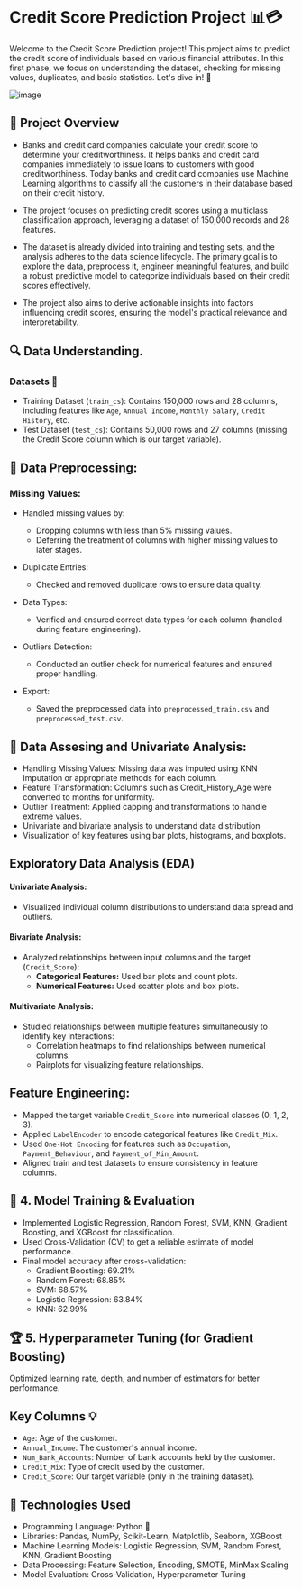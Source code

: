 # Credit Score Prediction Project 📊💳

Welcome to the Credit Score Prediction project! This project aims to predict the credit score of individuals based on various financial attributes. In this first phase, we focus on understanding the dataset, checking for missing values, duplicates, and basic statistics. Let's dive in! 🚀

![image](https://github.com/user-attachments/assets/2db59797-0d7d-4fac-8fcc-0c0ea9ba7d10)


## 📝 Project Overview

* Banks and credit card companies calculate your credit score to determine your creditworthiness. It helps banks and credit card companies immediately to issue loans to customers with good creditworthiness. Today banks and credit card companies use Machine Learning algorithms to classify all the customers in their database based on their credit history.

* The project focuses on predicting credit scores using a multiclass classification approach, leveraging a dataset of 150,000 records and 28 features.

* The dataset is already divided into training and testing sets, and the analysis adheres to the data science lifecycle. The primary goal is to explore the data, preprocess it, engineer meaningful features, and build a robust predictive model to categorize individuals based on their credit scores effectively.

* The project also aims to derive actionable insights into factors influencing credit scores, ensuring the model's practical relevance and interpretability.

## 🔍 Data Understanding.
### Datasets 📂
* Training Dataset (`train_cs`): Contains 150,000 rows and 28 columns, including features like `Age`, `Annual Income`, `Monthly Salary`, `Credit History`, etc.
* Test Dataset (`test_cs`): Contains 50,000 rows and 27 columns (missing the Credit Score column which is our target variable).

## 📝 Data Preprocessing:
### Missing Values:
* Handled missing values by:
  * Dropping columns with less than 5% missing values.
  * Deferring the treatment of columns with higher missing values to later stages.

* Duplicate Entries:
  * Checked and removed duplicate rows to ensure data quality.

* Data Types:
  * Verified and ensured correct data types for each column (handled during feature engineering).

* Outliers Detection:
  * Conducted an outlier check for numerical features and ensured proper handling.
 
* Export:
  * Saved the preprocessed data into `preprocessed_train.csv` and `preprocessed_test.csv`.
 
 ## 📝 Data Assesing and Univariate Analysis:

* Handling Missing Values: Missing data was imputed using KNN Imputation or appropriate methods for each column.
* Feature Transformation: Columns such as Credit_History_Age were converted to months for uniformity.
* Outlier Treatment: Applied capping and transformations to handle extreme values.
* Univariate and bivariate analysis to understand data distribution
* Visualization of key features using bar plots, histograms, and boxplots.

## **Exploratory Data Analysis (EDA)**

#### **Univariate Analysis:**
- Visualized individual column distributions to understand data spread and outliers.

#### **Bivariate Analysis:**
- Analyzed relationships between input columns and the target (`Credit_Score`):
  - **Categorical Features:** Used bar plots and count plots.
  - **Numerical Features:** Used scatter plots and box plots.

#### **Multivariate Analysis:**
- Studied relationships between multiple features simultaneously to identify key interactions:
  - Correlation heatmaps to find relationships between numerical columns.
  - Pairplots for visualizing feature relationships.
 

## **Feature Engineering:**
  - Mapped the target variable `Credit_Score` into numerical classes (0, 1, 2, 3).
  - Applied `LabelEncoder` to encode categorical features like `Credit_Mix`.
  - Used `One-Hot Encoding` for features such as `Occupation`, `Payment_Behaviour`, and `Payment_of_Min_Amount`.
  - Aligned train and test datasets to ensure consistency in feature columns.

## 🤖 4. Model Training & Evaluation
* Implemented Logistic Regression, Random Forest, SVM, KNN, Gradient Boosting, and XGBoost for classification.
* Used Cross-Validation (CV) to get a reliable estimate of model performance.
* Final model accuracy after cross-validation:
  * Gradient Boosting: 69.21%
  * Random Forest: 68.85%
  * SVM: 68.57%
  * Logistic Regression: 63.84%
  * KNN: 62.99%
  
## 🏆 5. Hyperparameter Tuning (for Gradient Boosting)
Optimized learning rate, depth, and number of estimators for better performance.

## Key Columns 💡

* `Age`: Age of the customer.
* `Annual_Income`: The customer's annual income.
* `Num_Bank_Accounts`: Number of bank accounts held by the customer.
* `Credit_Mix`: Type of credit used by the customer.
* `Credit_Score`: Our target variable (only in the training dataset).

## 📌 Technologies Used
* Programming Language: Python 🐍
* Libraries: Pandas, NumPy, Scikit-Learn, Matplotlib, Seaborn, XGBoost
* Machine Learning Models: Logistic Regression, SVM, Random Forest, KNN, Gradient Boosting
* Data Processing: Feature Selection, Encoding, SMOTE, MinMax Scaling
* Model Evaluation: Cross-Validation, Hyperparameter Tuning
